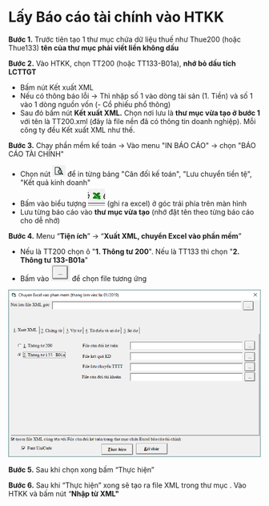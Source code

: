 # Lấy Báo cáo tài chính vào HTKK

**Bước 1.** Trước tiên tạo 1 thư mục chứa dữ liệu thuế như Thue200 \(hoặc Thue133\) **tên của thư mục phải viết liền không dấu**

**Bước 2.** Vào HTKK, chọn TT200 \(hoặc TT133-B01a\), **nhớ bỏ dấu tích LCTTGT**

* Bấm nút Kết xuất XML
* Nếu có thông báo lỗi -&gt; Thì nhập số 1 vào dòng tài sản \(1. Tiền\) và số 1 vào 1 dòng nguồn vốn \(- Cổ phiếu phổ thông\)
* Sau đó bấm nút **Kết xuất XML.** Chọn nơi lưu là **thư mục vừa tạo ở bước 1** với tên là TT200.xml \(đây là file nền đã có thông tin doanh nghiệp\). Mỗi công ty đều Kết xuất XML như thế.

**Bước 3.** Chạy phần mềm kế toán -&gt; Vào menu "IN BÁO CÁO" -&gt; chọn "BÁO CÁO TÀI CHÍNH" 

* Chọn nút ![](../.gitbook/assets/h30.PNG) để in từng bảng "Cân đối kế toán", "Lưu chuyển tiền tệ", "Kết quả kinh doanh" 
* Bấm vào biểu tượng   ![](../.gitbook/assets/image%20%2818%29.png) \(ghi ra excel\) ở góc trái phía trên màn hình 
* Lưu từng báo cáo vào **thư mục vừa tạo** \(nhớ đặt tên theo từng báo cáo cho dễ nhớ\)

**Bước 4.** Menu “**Tiện ích**” -&gt; “**Xuất XML, chuyển Excel vào phần mềm**”

* Nếu là TT200 chọn ô "**1. Thông tư 200**". Nếu là TT133 thì chọn "**2. Thông tư 133-B01a**"
* Bấm vào ![](../.gitbook/assets/h32.PNG) để chọn file tương ứng

![](../.gitbook/assets/h31.PNG)

**Bước 5.** Sau khi chọn xong bấm “Thực hiện”

**Bước 6.** Sau khi “Thực hiện” xong sẽ tạo ra file XML trong thư mục . Vào HTKK và bấm nút “**Nhập từ XML"**



